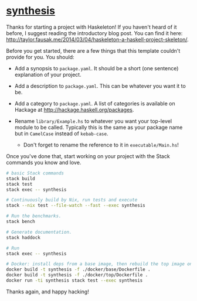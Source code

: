 # [synthesis][]

Thanks for starting a project with Haskeleton! If you haven't heard of it
before, I suggest reading the introductory blog post. You can find it here:
<http://taylor.fausak.me/2014/03/04/haskeleton-a-haskell-project-skeleton/>.

Before you get started, there are a few things that this template couldn't
provide for you. You should:

-   Add a synopsis to `package.yaml`. It should be a short (one sentence)
    explanation of your project.

-   Add a description to `package.yaml`. This can be whatever you want it to
    be.

-   Add a category to `package.yaml`. A list of categories is available on
    Hackage at <http://hackage.haskell.org/packages>.

-   Rename `library/Example.hs` to whatever you want your top-level module to
    be called. Typically this is the same as your package name but in
    `CamelCase` instead of `kebab-case`.

    -   Don't forget to rename the reference to it in
        `executable/Main.hs`!

Once you've done that, start working on your project with the Stack commands
you know and love.

``` sh
# basic Stack commands
stack build
stack test
stack exec -- synthesis

# Continuously build by Nix, run tests and execute
stack --nix test --file-watch --fast --exec synthesis

# Run the benchmarks.
stack bench

# Generate documentation.
stack haddock

# Run
stack exec -- synthesis

# Docker: install deps from a base image, then rebuild the top image on code changes; this still sucks but Stack hates volume mounting. :(
docker build -t synthesis -f ./docker/base/Dockerfile .
docker build -t synthesis -f ./docker/top/Dockerfile .
docker run -ti synthesis stack test --exec synthesis
```

Thanks again, and happy hacking!

[synthesis]: https://github.com/githubuser/synthesis
